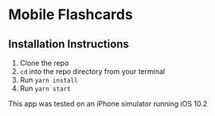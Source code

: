 # Mobile Flashcards

## Installation Instructions

1. Clone the repo
2. `cd` into the repo directory from your terminal
3. Run `yarn install`
4. Run `yarn start`

This app was tested on an iPhone simulator running iOS 10.2
